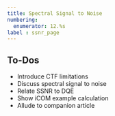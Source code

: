 ```yaml
---
title: Spectral Signal to Noise
numbering:
  enumerator: 12.%s
label : ssnr_page
---
```


## To-Dos

- Introduce CTF limitations
- Discuss spectral signal to noise
- Relate SSNR to DQE
- Show iCOM example calculation
- Allude to companion article
